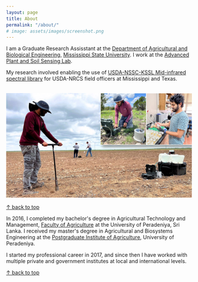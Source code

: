 ```yaml
---
layout: page
title: About
permalink: "/about/"
# image: assets/images/screenshot.png
---
```


<script src="/pages/md-gallery.js"></script>

I am a Graduate Research Assisstant at the [Department of Agricultural and Biological Engineering](https://www.abe.msstate.edu/), [Mississippi State University](https://www.msstate.edu/). I work at the [Advanced Plant and Soil Sensing Lab](https://apsslab.abe.msstate.edu/).

My research involved enabling the use of [USDA-NSSC-KSSL Mid-infrared spectral library](https://soilspectroscopy.org/the-nssc-kssl-mir-spectral-library/) for USDA-NRCS field officers at Mississippi and Texas.

<br>
<img src="/assets/images/about/about_msu.JPG">
<br>

[↑ back to top](#top)

In 2016, I completed my bachelor's degree in Agricultural Technology and Management, [Faculty of Agriculture](https://agri.pdn.ac.lk/) at the University of Peradeniya, Sri Lanka. I received my master's degree in Agricultural and Biosystems Engineering at the [Postgraduate Institute of Agriculture](http://www.pgia.pdn.ac.lk/), University of Peradeniya.

I started my professional career in 2017, and since then I have worked with multiple private and government institutes at local and international levels.

[↑ back to top](#top)